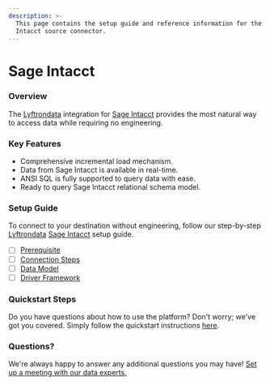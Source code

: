 ```yaml
---
description: >-
  This page contains the setup guide and reference information for the Sage
  Intacct source connector.
---
```


# Sage Intacct

### Overview

The [Lyftrondata](https://www.lyftrondata.com/) integration for [Sage Intacct](None/) provides the most natural way to access data while requiring no engineering.

### Key Features

* Comprehensive incremental load mechanism.
* Data from Sage Intacct is available in real-time.
* ANSI SQL is fully supported to query data with ease.
* Ready to query Sage Intacct relational schema model.

### Setup Guide

To connect to your destination without engineering, follow our step-by-step [Lyftrondata](https://www.lyftrondata.com/) [Sage Intacct](None/) setup guide.

* [ ] [Prerequisite](prerequisite.md)
* [ ] [Connection Steps](connection-steps.md)
* [ ] [Data Model](data-model/erd.md)
* [ ] [Driver Framework](driver-framework/)

### Quickstart Steps

Do you have questions about how to use the platform? Don't worry; we've got you covered. Simply follow the quickstart instructions [here](../../).

### Questions? <a href="#questions" id="questions"></a>

We're always happy to answer any additional questions you may have! [Set up a meeting with our data experts.](https://www.lyftrondata.com/book-a-meeting/)
